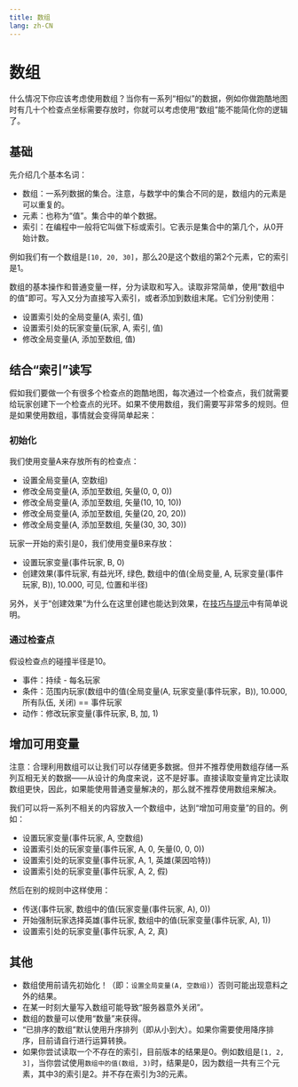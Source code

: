 ```yaml
---
title: 数组
lang: zh-CN
---
```


# 数组

什么情况下你应该考虑使用数组？当你有一系列“相似”的数据，例如你做跑酷地图时有几十个检查点坐标需要存放时，你就可以考虑使用“数组”能不能简化你的逻辑了。

## 基础

先介绍几个基本名词：
* 数组：一系列数据的集合。注意，与数学中的集合不同的是，数组内的元素是可以重复的。
* 元素：也称为“值”。集合中的单个数据。
* 索引：在编程中一般将它叫做下标或索引。它表示是集合中的第几个，从0开始计数。

例如我们有一个数组是`[10, 20, 30]`，那么20是这个数组的第2个元素，它的索引是1。

数组的基本操作和普通变量一样，分为读取和写入。读取非常简单，使用“数组中的值”即可。写入又分为直接写入索引，或者添加到数组末尾。它们分别使用：

* 设置索引处的全局变量(A, 索引, 值)
* 设置索引处的玩家变量(玩家, A, 索引, 值)
* 修改全局变量(A, 添加至数组, 值)

## 结合“索引”读写

假如我们要做一个有很多个检查点的跑酷地图，每次通过一个检查点，我们就需要给玩家创建下一个检查点的光环。如果不使用数组，我们需要写非常多的规则。但是如果使用数组，事情就会变得简单起来：

### 初始化

我们使用变量A来存放所有的检查点：

* 设置全局变量(A, 空数组)
* 修改全局变量(A, 添加至数组, 矢量(0, 0, 0))
* 修改全局变量(A, 添加至数组, 矢量(10, 10, 10))
* 修改全局变量(A, 添加至数组, 矢量(20, 20, 20))
* 修改全局变量(A, 添加至数组, 矢量(30, 30, 30))

玩家一开始的索引是0，我们使用变量B来存放：
* 设置玩家变量(事件玩家, B, 0)
* 创建效果(事件玩家, 有益光环, 绿色, 数组中的值(全局变量, A, 玩家变量(事件玩家, B)), 10.000, 可见, 位置和半径)

另外，关于“创建效果”为什么在这里创建也能达到效果，在[技巧与提示](tips.md)中有简单说明。

### 通过检查点

假设检查点的碰撞半径是10。

* 事件：持续 - 每名玩家
* 条件：范围内玩家(数组中的值(全局变量(A, 玩家变量(事件玩家，B)), 10.000, 所有队伍, 关闭) == 事件玩家
* 动作：修改玩家变量(事件玩家, B, 加, 1)

## 增加可用变量

注意：合理利用数组可以让我们可以存储更多数据。但并不推荐使用数组存储一系列互相无关的数据——从设计的角度来说，这不是好事。直接读取变量肯定比读取数组更快，因此，如果能使用普通变量解决的，那么就不推荐使用数组来解决。

我们可以将一系列不相关的内容放入一个数组中，达到“增加可用变量”的目的。例如：

* 设置玩家变量(事件玩家, A, 空数组)
* 设置索引处的玩家变量(事件玩家, A, 0, 矢量(0, 0, 0))
* 设置索引处的玩家变量(事件玩家, A, 1, 英雄(莱因哈特))
* 设置索引处的玩家变量(事件玩家, A, 2, 假)

然后在别的规则中这样使用：
* 传送(事件玩家, 数组中的值(玩家变量(事件玩家, A), 0))
* 开始强制玩家选择英雄(事件玩家, 数组中的值(玩家变量(事件玩家, A), 1))
* 设置索引处的玩家变量(事件玩家, A, 2, 真)

## 其他

* 数组使用前请先初始化！（即：`设置全局变量(A, 空数组)`）否则可能出现意料之外的结果。
* 在某一时刻大量写入数组可能导致“服务器意外关闭”。
* 数组的数量可以使用“数量”来获得。
* “已排序的数组”默认使用升序排列（即从小到大）。如果你需要使用降序排序，目前请自行进行运算转换。
* 如果你尝试读取一个不存在的索引，目前版本的结果是0。例如数组是`[1, 2, 3]`，当你尝试使用`数组中的值(数组, 3)`时，结果是0，因为数组一共有三个元素，其中3的索引是2。并不存在索引为3的元素。